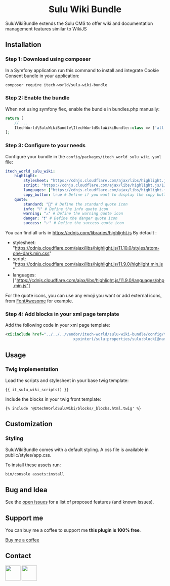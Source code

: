 <h1 style="text-align: center;">Sulu Wiki Bundle</h1>
SuluWikiBundle extends the Sulu CMS to offer wiki and documentation management features similar to WikiJS

## Installation

### Step 1: Download using composer
In a Symfony application run this command to install and integrate Cookie Consent bundle in your application:
```bash
composer require itech-world/sulu-wiki-bundle
```

### Step 2: Enable the bundle
When not using symfony flex, enable the bundle in bundles.php manually:
```php
return [
    // ...
    ItechWorld\SuluWikiBundle\ItechWorldSuluWikiBundle::class => ['all' => true],
];
```

### Step 3: Configure to your needs
Configure your bundle in the `config/packages/itech_world_sulu_wiki.yaml` file:
```yaml
itech_world_sulu_wiki:
    highlight:
        stylesheet: "https://cdnjs.cloudflare.com/ajax/libs/highlight.js/11.10.0/styles/atom-one-dark.min.css" # Define the url of the stylesheet for theme highlight.js, 11.10.0 by default
        script: "https://cdnjs.cloudflare.com/ajax/libs/highlight.js/11.9.0/highlight.min.js'" # Define the url of the script for highlight.js, 11.9.0 by default
        languages: ["https://cdnjs.cloudflare.com/ajax/libs/highlight.js/11.9.0/languages/php.min.js"] # Define the urls of the scripts for the languages you want to use, 11.9.0/languages/php.min.js by default
        copy_button: true # Define if you want to display the copy button, true by default
    quote:
        standard: "💬" # Define the standard quote icon
        info: "ℹ️" # Define the info quote icon
        warning: "⚠️" # Define the warning quote icon
        danger: "❗" # Define the danger quote icon
        success: "✅" # Define the success quote icon
```

You can find all urls in https://cdnjs.com/libraries/highlight.js
By default :
- stylesheet: "https://cdnjs.cloudflare.com/ajax/libs/highlight.js/11.10.0/styles/atom-one-dark.min.css"
- script: "https://cdnjs.cloudflare.com/ajax/libs/highlight.js/11.9.0/highlight.min.js"
- languages: ["https://cdnjs.cloudflare.com/ajax/libs/highlight.js/11.9.0/languages/php.min.js"]

For the quote icons, you can use any emoji you want or add external icons, from [FontAwesome](https://fontawesome.com/) for example.

### Step 4: Add blocks in your xml page template
Add the following code in your xml page template:
```xml
<xi:include href="../../../vendor/itech-world/sulu-wiki-bundle/config/templates/blocks.xml" xpointer="xmlns(sulu=http://schemas.sulu.io/template/template)
                              xpointer(/sulu:properties/sulu:block[@name='wiki_blocks'])"/>
```

## Usage
### Twig implementation
Load the scripts and stylesheet in your base twig template:
```twig
{{ it_sulu_wiki_scripts() }}
```

Include the blocks in your twig front template:
```twig
{% include '@ItechWorldSuluWiki/blocks/_blocks.html.twig' %}
```

## Customization
### Styling
SuluWikiBundle comes with a default styling. A css file is available in public/styles/app.css.

To install these assets run:
```bash
bin/console assets:install
```

## Bug and Idea

See the [open issues](https://github.com/steeven-th/SuluWikiBundle/issues) for a list of proposed
features (and known issues).

## Support me

You can buy me a coffee to support me **this plugin is 100% free**.

[Buy me a coffee](https://www.buymeacoffee.com/steeven.th)

## Contact

<a href="https://steeven-th.dev"><img src="https://avatars.githubusercontent.com/u/82022828?s=96&v=4" width="48"></a>
<a href="https://x.com/ThomasSteeven2"><img src="https://upload.wikimedia.org/wikipedia/commons/thumb/2/2d/Twitter_X.png/640px-Twitter_X.png" width="48"></a>
